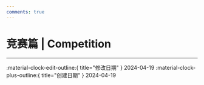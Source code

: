 ```yaml
---
comments: true
---
```


# 竞赛篇 | Competition

---

:material-clock-edit-outline:{ title="修改日期" } 2024-04-19
:material-clock-plus-outline:{ title="创建日期" } 2024-04-19
